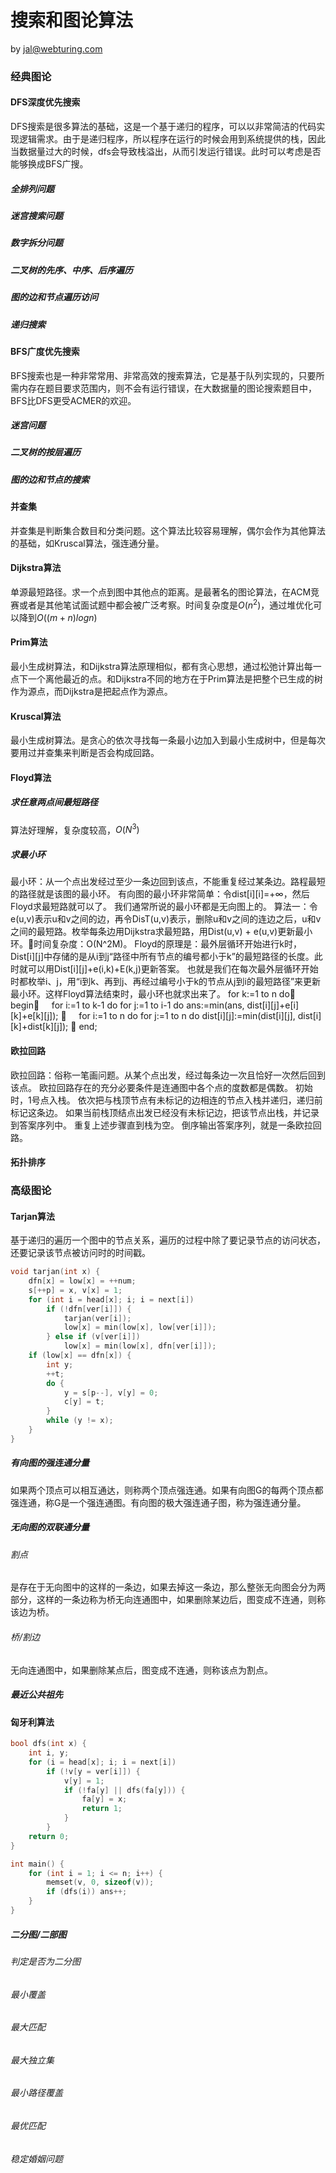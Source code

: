 # 搜索和图论算法 
by jal@webturing.com


### 经典图论

#### DFS深度优先搜索

DFS搜索是很多算法的基础，这是一个基于递归的程序，可以以非常简洁的代码实现逻辑需求。由于是递归程序，所以程序在运行的时候会用到系统提供的栈，因此当数据量过大的时候，dfs会导致栈溢出，从而引发运行错误。此时可以考虑是否能够换成BFS广搜。

##### 全排列问题

##### 迷宫搜索问题

##### 数字拆分问题

##### 二叉树的先序、中序、后序遍历

##### 图的边和节点遍历访问

##### 递归搜索

#### BFS广度优先搜索

BFS搜索也是一种非常常用、非常高效的搜索算法，它是基于队列实现的，只要所需内存在题目要求范围内，则不会有运行错误，在大数据量的图论搜索题目中，BFS比DFS更受ACMER的欢迎。

##### 迷宫问题

##### 二叉树的按层遍历

##### 图的边和节点的搜索

#### 并查集

并查集是判断集合数目和分类问题。这个算法比较容易理解，偶尔会作为其他算法的基础，如Kruscal算法，强连通分量。

#### Dijkstra算法
单源最短路径。求一个点到图中其他点的距离。是最著名的图论算法，在ACM竞赛或者是其他笔试面试题中都会被广泛考察。时间复杂度是${O(n^2)}$，通过堆优化可以降到${O((m+n)logn)}$


#### Prim算法

最小生成树算法，和Dijkstra算法原理相似，都有贪心思想，通过松弛计算出每一点下一个离他最近的点。和Dijkstra不同的地方在于Prim算法是把整个已生成的树作为源点，而Dijkstra是把起点作为源点。

#### Kruscal算法

最小生成树算法。是贪心的依次寻找每一条最小边加入到最小生成树中，但是每次要用过并查集来判断是否会构成回路。

#### Floyd算法

##### 求任意两点间最短路径
算法好理解，复杂度较高，${O(N^3)}$
##### 求最小环
最小环：从一个点出发经过至少一条边回到该点，不能重复经过某条边。路程最短的路径就是该图的最小环。
有向图的最小环非常简单：令dist[i][i]=+∞，然后Floyd求最短路就可以了。
我们通常所说的最小环都是无向图上的。
算法一：令e(u,v)表示u和v之间的边，再令DisT(u,v)表示，删除u和v之间的连边之后，u和v之间的最短路。枚举每条边用Dijkstra求最短路，用Dist(u,v) + e(u,v)更新最小环。时间复杂度：O(N^2M)。
Floyd的原理是：最外层循环开始进行k时，Dist[i][j]中存储的是从i到j“路径中所有节点的编号都小于k”的最短路径的长度。此时就可以用Dist[i][j]+e(i,k)+E(k,j)更新答案。
也就是我们在每次最外层循环开始时都枚举i、j，用“i到k、再到j、再经过编号小于k的节点从j到i的最短路径”来更新最小环。这样Floyd算法结束时，最小环也就求出来了。
for k:=1 to n do  begin     for i:=1 to k-1 do  for j:=1 to i-1 do  ans:=min(ans, dist[i][j]+e[i][k]+e[k][j]);      for i:=1 to n do  for j:=1 to n do  dist[i][j]:=min(dist[i][j], dist[i][k]+dist[k][j]);   end;

#### 欧拉回路
欧拉回路：俗称一笔画问题。从某个点出发，经过每条边一次且恰好一次然后回到该点。
欧拉回路存在的充分必要条件是连通图中各个点的度数都是偶数。
初始时，1号点入栈。
依次把与栈顶节点有未标记的边相连的节点入栈并递归，递归前标记这条边。
如果当前栈顶结点出发已经没有未标记边，把该节点出栈，并记录到答案序列中。
重复上述步骤直到栈为空。
倒序输出答案序列，就是一条欧拉回路。
#### 拓扑排序


### 高级图论

#### Tarjan算法

基于递归的遍历一个图中的节点关系，遍历的过程中除了要记录节点的访问状态，还要记录该节点被访问时的时间戳。
```cpp
void tarjan(int x) {
    dfn[x] = low[x] = ++num;
    s[++p] = x, v[x] = 1;
    for (int i = head[x]; i; i = next[i])
        if (!dfn[ver[i]]) {
            tarjan(ver[i]);
            low[x] = min(low[x], low[ver[i]]);
        } else if (v[ver[i]])
            low[x] = min(low[x], dfn[ver[i]]);
    if (low[x] == dfn[x]) {
        int y;
        ++t;
        do {
            y = s[p--], v[y] = 0;
            c[y] = t;
        }
        while (y != x);
    }
}

```

##### 有向图的强连通分量

如果两个顶点可以相互通达，则称两个顶点强连通。如果有向图G的每两个顶点都强连通，称G是一个强连通图。有向图的极大强连通子图，称为强连通分量。

##### 无向图的双联通分量

###### 割点
是存在于无向图中的这样的一条边，如果去掉这一条边，那么整张无向图会分为两部分，这样的一条边称为桥无向连通图中，如果删除某边后，图变成不连通，则称该边为桥。

###### 桥/割边

无向连通图中，如果删除某点后，图变成不连通，则称该点为割点。

##### 最近公共祖先

#### 匈牙利算法
```cpp
bool dfs(int x) {
    int i, y;
    for (i = head[x]; i; i = next[i])
        if (!v[y = ver[i]]) {
            v[y] = 1;
            if (!fa[y] || dfs(fa[y])) {
                fa[y] = x;
                return 1;
            }
        }
    return 0;
}

int main() {
    for (int i = 1; i <= n; i++) {
        memset(v, 0, sizeof(v));
        if (dfs(i)) ans++;
    }
}
```
##### 二分图/二部图

###### 判定是否为二分图

###### 最小覆盖

###### 最大匹配

###### 最大独立集

###### 最小路径覆盖

###### 最优匹配

###### 稳定婚姻问题
